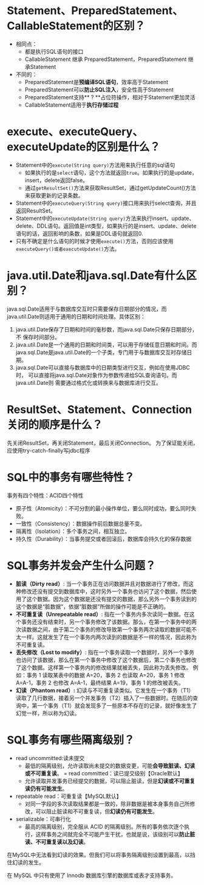 # Statement、PreparedStatement、CallableStatement的区别？
- 相同点：
  - 都是执行SQL语句的接口
  - CallableStatement 继承 PreparedStatement，PreparedStatement 继承Statement
- 不同的：
  - PreparedStatement是**预编译SQL语句**，效率高于Statement
  - PreparedStatement可以**防止SQL注入**，安全性高于Statement
  - PreparedStatement支持** ? **占位符操作，相对于Statement更加灵活
  - CallableStatement适用于**执行存储过程**
# execute、executeQuery、executeUpdate的区别是什么？
- Statement中的`execute(String query)`方法用来执行任意的sql语句
  - 如果执行的是`select`语句，这个方法就返回`true`。如果执行的是update，insert，delete返回false。
  - 通过`getResultSet()`方法来获取ResultSet，通过getUpdateCount()方法来获取更新的记录条数。
- Statement中的`executeQuery(String query)`接口用来执行select查询，并且返回ResultSet。
- Statement中的`executeUpdate(String query)`方法来执行insert、update、delete、DDL语句。返回值是int类型，如果执行的是insert、update、delete语句的话，返回影响的条数，如果是DDL语句就返回0.
- 只有不确定是什么语句的时候才使用`execute()`方法，否则应该使用`executeQuery()或者executeUpdate()`方法。

# java.util.Date和java.sql.Date有什么区别？
java.sql.Date适用于与数据库交互时只需要保存日期部分的情况，而java.util.Date则适用于通用的日期和时间处理。具体区别：
1. java.util.Date保存了日期和时间的毫秒数，而java.sql.Date只保存日期部分，不
保存时间部分。
2. java.util.Date是一个通用的日期和时间类，可以用于存储任意日期和时间。而
java.sql.Date是java.util.Date的一个子类，专门用于与数据库交互时存储日期。
3. java.sql.Date可以直接与数据库中的日期类型进行交互，例如在使用JDBC时，
可以直接将java.sql.Date对象作为参数传递给SQL查询语句。而java.util.Date则
需要通过格式化或转换来与数据库进行交互。

# ResultSet、Statement、Connection关闭的顺序是什么？
先关闭ResultSet，再关闭Statement，最后关闭Connection。
为了保证能关闭，应使用try-catch-finally写jdbc程序

# SQL中的事务有哪些特性？
事务有四个特性：ACID四个特性
- 原子性（Atomicity）：不可分割的最小操作单位，要么同时成功，要么同时失败。
- 一致性（Consistency）：数据操作前后数据总量不变。
- 隔离性（Isolation）：多个事务之间，相互独立。
- 持久性（Durability）：当事务提交或者回滚后，数据库会持久化的保存数据

# SQL事务并发会产生什么问题？
- **脏读（Dirty read）**: 当一个事务正在访问数据并且对数据进行了修改，而这种修改还没有提交到数据库中，这时另外一个事务也访问了这个数据，然后使用了这个数据。因为这个数据是还没有提交的数据，那么另外一个事务读到的这个数据是“脏数据”，依据“脏数据”所做的操作可能是不正确的。
- **不可重复读（Unrepeatable read）**: 指在一个事务内多次读同一数据。在这个事务还没有结束时，另一个事务修改了该数据。那么，在第一个事务中的两次读数据之间，由于第二个事务的修改导致第一个事务两次读取的数据可能不太一样。这就发生了在一个事务内两次读到的数据是不一样的情况，因此称为不可重复读。
- **丢失修改（Lost to modify）**: 指在一个事务读取一个数据时，另外一个事务也访问了该数据，那么在第一个事务中修改了这个数据后，第二个事务也修改了这个数据。这样第一个事务内的修改结果就被丢失，因此称为丢失修改。 例如：事务 1 读取某表中的数据 A=20，事务 2 也读取 A=20，事务 1 修改 A=A-1，事务 2 也修改 A=A-1，最终结果 A=19，事务 1 的修改被丢失。
- **幻读（Phantom read）:** 幻读与不可重复读类似。它发生在一个事务（T1）读取了几行数据，接着另一个并发事务（T2）插入了一些数据时。在随后的查询中，第一个事务（T1）就会发现多了一些原本不存在的记录，就好像发生了幻觉一样，所以称为幻读。

# SQL事务有哪些隔离级别？
- read uncommitted:读未提交
  - 最低的隔离级别，允许读取尚未提交的数据变更，可能**会导致脏读、幻读或不可重复读**。
= read committed：读已提交级别【Oracle默认】
  - 允许读取并发事务已经提交的数据，可以阻止脏读，但是**幻读或不可重复读仍有可能发生**。
- repeatable read：可重复读【MySQL默认】
  - 对同一字段的多次读取结果都是一致的，除非数据是被本身事务自己所修改，可以阻止脏读和不可重复读，但**幻读仍有可能发生**。
- serializable：可串行化
  - 最高的隔离级别，完全服从 ACID 的隔离级别。所有的事务依次逐个执行，这样事务之间就完全不可能产生干扰，也就是说，该级别可以**防止脏读、不可重复读以及幻读**。
 
在MySQL中无法看到幻读的效果。但我们可以将事务隔离级别设置到最高，以挡住幻读的发生。

在 MySQL 中只有使用了 Innodb 数据库引擎的数据库或表才支持事务。
